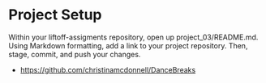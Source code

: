 # Project Setup

Within your liftoff-assigments repository, open up project_03/README.md. Using Markdown formatting, add a link to your project repository. Then, stage, commit, and push your changes.

*   https://github.com/christinamcdonnell/DanceBreaks

